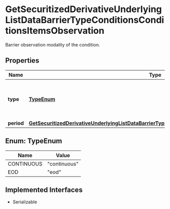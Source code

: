 

# GetSecuritizedDerivativeUnderlyingListDataBarrierTypeConditionsConditionsItemsObservation

Barrier observation modality of the condition.

## Properties

Name | Type | Description | Notes
------------ | ------------- | ------------- | -------------
**type** | [**TypeEnum**](#TypeEnum) | Identifier of the type of observation during the observation period. | Value | Description | | --- | --- | | continuous | The barrier is active, i.e. observed on a continuous basis (intraday prices are relevant). | | eod | The barrier is active, i.e. observed  only at the end of the final auction for the underlying on the relevant exchange (intraday prices are of no relevance). |   |  [optional]
**period** | [**GetSecuritizedDerivativeUnderlyingListDataBarrierTypeConditionsConditionsItemsObservationPeriod**](GetSecuritizedDerivativeUnderlyingListDataBarrierTypeConditionsConditionsItemsObservationPeriod.md) |  |  [optional]



## Enum: TypeEnum

Name | Value
---- | -----
CONTINUOUS | &quot;continuous&quot;
EOD | &quot;eod&quot;


## Implemented Interfaces

* Serializable


